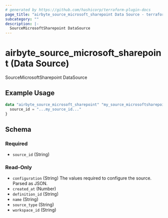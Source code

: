 ```yaml
---
# generated by https://github.com/hashicorp/terraform-plugin-docs
page_title: "airbyte_source_microsoft_sharepoint Data Source - terraform-provider-airbyte"
subcategory: ""
description: |-
  SourceMicrosoftSharepoint DataSource
---
```


# airbyte_source_microsoft_sharepoint (Data Source)

SourceMicrosoftSharepoint DataSource

## Example Usage

```terraform
data "airbyte_source_microsoft_sharepoint" "my_source_microsoftsharepoint" {
  source_id = "...my_source_id..."
}
```

<!-- schema generated by tfplugindocs -->
## Schema

### Required

- `source_id` (String)

### Read-Only

- `configuration` (String) The values required to configure the source. Parsed as JSON.
- `created_at` (Number)
- `definition_id` (String)
- `name` (String)
- `source_type` (String)
- `workspace_id` (String)
